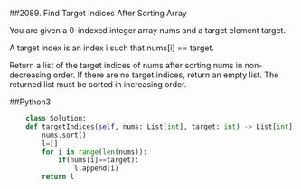 ##2089. Find Target Indices After Sorting Array

You are given a 0-indexed integer array nums and a target element target.

A target index is an index i such that nums[i] == target.

Return a list of the target indices of nums after sorting nums in non-decreasing order. If there are no target indices, return an empty list. The returned list must be sorted in increasing order.

##Python3

```python
	class Solution:
    def targetIndices(self, nums: List[int], target: int) -> List[int]:
        nums.sort()
        l=[]
        for i in range(len(nums)):
            if(nums[i]==target):
                l.append(i)
        return l
```
